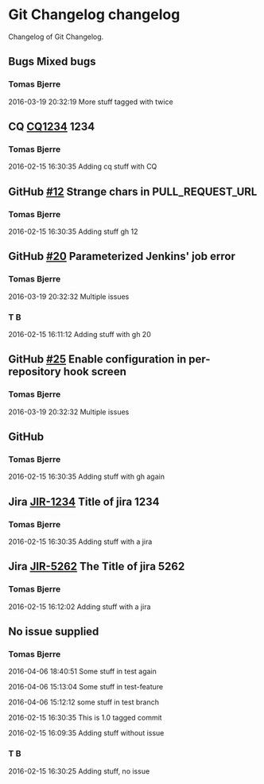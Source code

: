 # Git Changelog changelog

Changelog of Git Changelog.

## Bugs Mixed bugs
### Tomas Bjerre
2016-03-19 20:32:19
More stuff tagged with  twice


## CQ [CQ1234](http://cq/1234) 1234
### Tomas Bjerre
2016-02-15 16:30:35
Adding cq stuff with CQ


## GitHub [#12](https://github.com/tomasbjerre/pull-request-notifier-for-bitbucket/issues/12) Strange chars in PULL_REQUEST_URL
### Tomas Bjerre
2016-02-15 16:30:35
Adding stuff  gh 12


## GitHub [#20](https://github.com/tomasbjerre/pull-request-notifier-for-bitbucket/issues/20) Parameterized Jenkins&#39; job error
### Tomas Bjerre
2016-03-19 20:32:32
Multiple issues


### T B
2016-02-15 16:11:12
Adding stuff with gh 20


## GitHub [#25](https://github.com/tomasbjerre/pull-request-notifier-for-bitbucket/issues/25) Enable  configuration in per-repository hook screen
### Tomas Bjerre
2016-03-19 20:32:32
Multiple issues


## GitHub 
### Tomas Bjerre
2016-02-15 16:30:35
Adding stuff
 with gh again


## Jira [JIR-1234](https://jiraserver/jira/browse/JIR-1234) Title of jira 1234
### Tomas Bjerre
2016-02-15 16:30:35
Adding stuff with a jira


## Jira [JIR-5262](https://jiraserver/jira/browse/JIR-5262) The Title of jira 5262
### Tomas Bjerre
2016-02-15 16:12:02
Adding stuff with a jira


## No issue supplied 
### Tomas Bjerre
2016-04-06 18:40:51
Some stuff in test again

2016-04-06 15:13:04
Some stuff in test-feature

2016-04-06 15:12:12
some stuff in test branch

2016-02-15 16:30:35
This is 1.0 tagged commit

2016-02-15 16:09:35
Adding stuff without issue


### T B
2016-02-15 16:30:25
Adding stuff, no issue